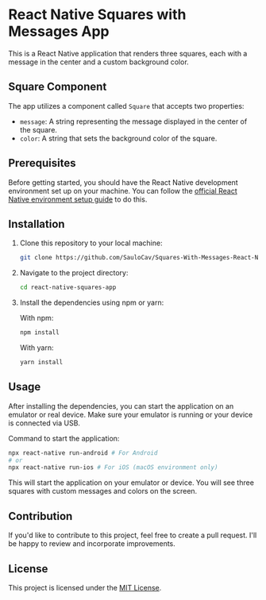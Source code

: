 # React Native Squares with Messages App

This is a React Native application that renders three squares, each with a message in the center and a custom background color.

## Square Component

The app utilizes a component called `Square` that accepts two properties:

- `message`: A string representing the message displayed in the center of the square.
- `color`: A string that sets the background color of the square.

## Prerequisites

Before getting started, you should have the React Native development environment set up on your machine. You can follow the [official React Native environment setup guide](https://reactnative.dev/docs/environment-setup) to do this.

## Installation

1. Clone this repository to your local machine:

   ```bash
   git clone https://github.com/SauloCav/Squares-With-Messages-React-Native/tree/main
   ```

2. Navigate to the project directory:

   ```bash
   cd react-native-squares-app
   ```

3. Install the dependencies using npm or yarn:

   With npm:

   ```bash
   npm install
   ```

   With yarn:

   ```bash
   yarn install
   ```

## Usage

After installing the dependencies, you can start the application on an emulator or real device. Make sure your emulator is running or your device is connected via USB.

Command to start the application:

```bash
npx react-native run-android # For Android
# or
npx react-native run-ios # For iOS (macOS environment only)
```

This will start the application on your emulator or device. You will see three squares with custom messages and colors on the screen.

## Contribution

If you'd like to contribute to this project, feel free to create a pull request. I'll be happy to review and incorporate improvements.

## License

This project is licensed under the [MIT License](LICENSE).
